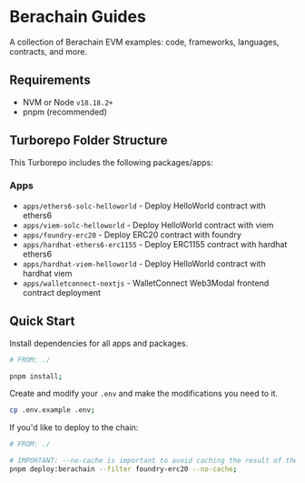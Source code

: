 # Berachain Guides

A collection of Berachain EVM examples: code, frameworks, languages, contracts, and more.

## Requirements 

- NVM or Node `v18.18.2+`
- pnpm (recommended)

## Turborepo Folder Structure

This Turborepo includes the following packages/apps:

### Apps

- `apps/ethers6-solc-helloworld` - Deploy HelloWorld contract with ethers6
- `apps/viem-solc-helloworld` - Deploy HelloWorld contract with viem
- `apps/foundry-erc20` - Deploy ERC20 contract with foundry
- `apps/hardhat-ethers6-erc1155` - Deploy ERC1155 contract with hardhat ethers6
- `apps/hardhat-viem-helloworld` - Deploy HelloWorld contract with hardhat viem
- `apps/walletconnect-nextjs` - WalletConnect Web3Modal frontend contract deployment

## Quick Start

Install dependencies for all apps and packages.

```bash
# FROM: ./

pnpm install;
```

Create and modify your `.env` and make the modifications you need to it.

```bash
cp .env.example .env;
```

If you'd like to deploy to the chain:

```bash
# FROM: ./

# IMPORTANT: --no-cache is important to avoid caching the result of the deployments
pnpm deploy:berachain --filter foundry-erc20 --no-cache;
```
